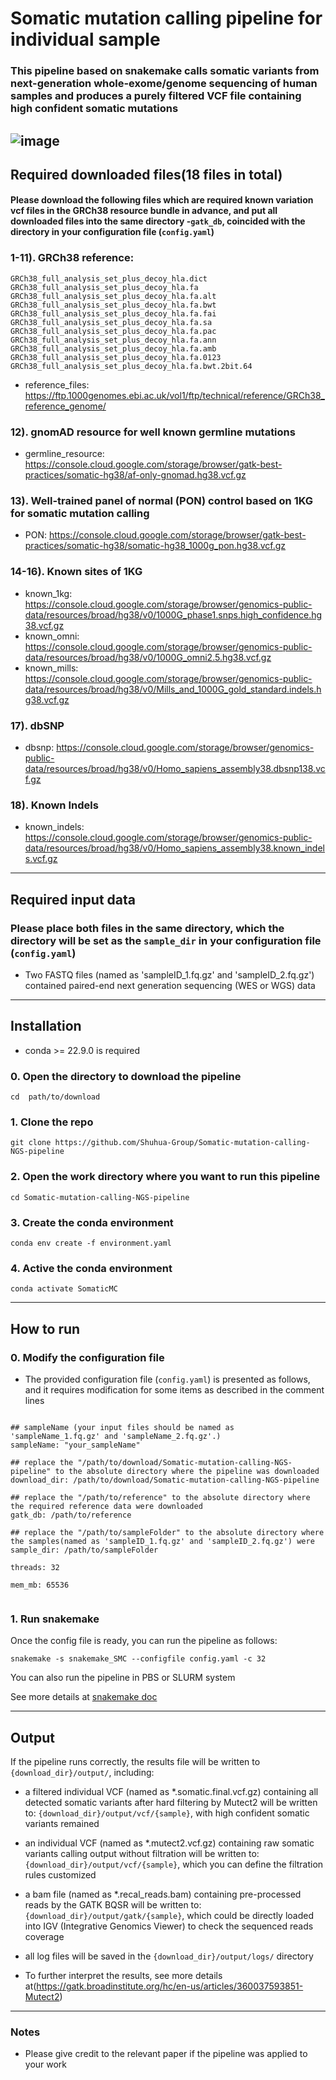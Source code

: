 # Somatic mutation calling pipeline for individual sample #

### This pipeline based on snakemake calls somatic variants from next-generation whole-exome/genome sequencing of human samples and produces a purely filtered VCF file containing high confident somatic mutations
![image](https://github.com/MorganHis/Somatic-mutation-calling-test-pipeline/assets/84215074/b490c5fb-6e51-4f0d-b129-f2a24c649a33)
-----------------------------------

## Required downloaded files(18 files in total)
#### Please download the following files which are required known variation vcf files in the GRCh38 resource bundle in advance, and put all downloaded files into the same directory -`` gatk_db ``, coincided with the directory in your configuration file (`` config.yaml ``)

### 1-11). GRCh38 reference:
 ``GRCh38_full_analysis_set_plus_decoy_hla.dict``
 ``GRCh38_full_analysis_set_plus_decoy_hla.fa``
 ``GRCh38_full_analysis_set_plus_decoy_hla.fa.alt``
 ``GRCh38_full_analysis_set_plus_decoy_hla.fa.bwt``
 ``GRCh38_full_analysis_set_plus_decoy_hla.fa.fai``
 ``GRCh38_full_analysis_set_plus_decoy_hla.fa.sa``
 ``GRCh38_full_analysis_set_plus_decoy_hla.fa.pac``
 ``GRCh38_full_analysis_set_plus_decoy_hla.fa.ann``
 ``GRCh38_full_analysis_set_plus_decoy_hla.fa.amb``
 ``GRCh38_full_analysis_set_plus_decoy_hla.fa.0123``
 ``GRCh38_full_analysis_set_plus_decoy_hla.fa.bwt.2bit.64``
* reference_files: https://ftp.1000genomes.ebi.ac.uk/vol1/ftp/technical/reference/GRCh38_reference_genome/

### 12). gnomAD resource for well known germline mutations
* germline_resource: https://console.cloud.google.com/storage/browser/gatk-best-practices/somatic-hg38/af-only-gnomad.hg38.vcf.gz

### 13). Well-trained panel of normal (PON) control based on 1KG for somatic mutation calling
* PON: https://console.cloud.google.com/storage/browser/gatk-best-practices/somatic-hg38/somatic-hg38_1000g_pon.hg38.vcf.gz

### 14-16). Known sites of 1KG
* known_1kg: https://console.cloud.google.com/storage/browser/genomics-public-data/resources/broad/hg38/v0/1000G_phase1.snps.high_confidence.hg38.vcf.gz
* known_omni: https://console.cloud.google.com/storage/browser/genomics-public-data/resources/broad/hg38/v0/1000G_omni2.5.hg38.vcf.gz
* known_mills: https://console.cloud.google.com/storage/browser/genomics-public-data/resources/broad/hg38/v0/Mills_and_1000G_gold_standard.indels.hg38.vcf.gz

### 17). dbSNP
* dbsnp: https://console.cloud.google.com/storage/browser/genomics-public-data/resources/broad/hg38/v0/Homo_sapiens_assembly38.dbsnp138.vcf.gz

### 18). Known Indels
* known_indels: https://console.cloud.google.com/storage/browser/genomics-public-data/resources/broad/hg38/v0/Homo_sapiens_assembly38.known_indels.vcf.gz

-----------------------------------

## Required input data

### Please place both files in the same directory, which the directory will be set as the `` sample_dir `` in your configuration file (`` config.yaml ``)

* Two FASTQ files (named as 'sampleID_1.fq.gz' and 'sampleID_2.fq.gz') contained paired-end next generation sequencing (WES or WGS) data

-----------------------------------

## Installation

* conda >= 22.9.0 is required

### 0. Open the directory to download the pipeline

```
cd  path/to/download
```

### 1. Clone the repo

```
git clone https://github.com/Shuhua-Group/Somatic-mutation-calling-NGS-pipeline
```

### 2. Open the work directory where you want to run this pipeline

```
cd Somatic-mutation-calling-NGS-pipeline
```

### 3. Create the conda environment

```
conda env create -f environment.yaml
```

### 4. Active the conda environment

```
conda activate SomaticMC
```

-----------------------------------

## How to run

### 0. Modify the configuration file

* The provided configuration file (`` config.yaml ``) is presented as follows, and it requires modification for some items as described in the comment lines

```

## sampleName (your input files should be named as 'sampleName_1.fq.gz' and 'sampleName_2.fq.gz'.)
sampleName: "your_sampleName"

## replace the "/path/to/download/Somatic-mutation-calling-NGS-pipeline" to the absolute directory where the pipeline was downloaded
download_dir: /path/to/download/Somatic-mutation-calling-NGS-pipeline

## replace the "/path/to/reference" to the absolute directory where the required reference data were downloaded
gatk_db: /path/to/reference

## replace the "/path/to/sampleFolder" to the absolute directory where the samples(named as 'sampleID_1.fq.gz' and 'sampleID_2.fq.gz') were
sample_dir: /path/to/sampleFolder

threads: 32

mem_mb: 65536


```

### 1. Run snakemake

Once the config file is ready, you can run the pipeline as follows:

```
snakemake -s snakemake_SMC --configfile config.yaml -c 32

``` 

You can also run the pipeline in PBS or SLURM system

See more details at [snakemake doc](https://snakemake.readthedocs.io/en/stable/executing/cluster.html)

-----------------------------------

## Output

If the pipeline runs correctly, the results file will be written to `{download_dir}/output/`, including:

* a filtered individual VCF (named as *.somatic.final.vcf.gz) containing all detected somatic variants after hard filtering by Mutect2 will be written to: `` {download_dir}/output/vcf/{sample} ``, with high confident somatic variants remained

* an individual VCF (named as *.mutect2.vcf.gz) containing raw somatic variants calling output without filtration will be written to: `` {download_dir}/output/vcf/{sample} ``, which you can define the filtration rules customized

* a bam file (named as *.recal_reads.bam) containing pre-processed reads by the GATK BQSR will be written to: `` {download_dir}/output/gatk/{sample} ``, which could be directly loaded into IGV (Integrative Genomics Viewer) to check the sequenced reads coverage

* all log files will be saved in the `` {download_dir}/output/logs/ `` directory


* To further interpret the results, see more details at(https://gatk.broadinstitute.org/hc/en-us/articles/360037593851-Mutect2)

-----------------------------------

### Notes

* Please give credit to the relevant paper if the pipeline was applied to your work

